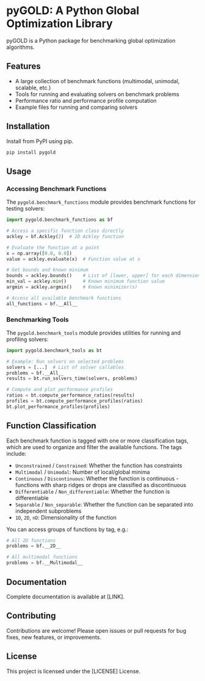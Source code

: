 # pyGOLD: A Python Global Optimization Library

pyGOLD is a Python package for benchmarking global optimization algorithms.

## Features
- A large collection of benchmark functions (multimodal, unimodal, scalable, etc.)
- Tools for running and evaluating solvers on benchmark problems
- Performance ratio and performance profile computation
- Example files for running and comparing solvers

## Installation

Install from PyPI using pip.

```bash
pip install pygold
```

## Usage

### Accessing Benchmark Functions

The `pygold.benchmark_functions` module provides benchmark functions for testing solvers:

```python
import pygold.benchmark_functions as bf

# Access a specific function class directly
ackley = bf.Ackley(2)  # 2D Ackley function

# Evaluate the function at a point
x = np.array([0.0, 0.0])
value = ackley.evaluate(x)  # Function value at x

# Get bounds and known minimum
bounds = ackley.bounds()    # List of [lower, upper] for each dimension
min_val = ackley.min()      # Known minimum function value
argmin = ackley.argmin()    # Known minimizer(s)

# Access all available benchmark functions
all_functions = bf.__All__
```

### Benchmarking Tools

The `pygold.benchmark_tools` module provides utilities for running and profiling solvers:

```python
import pygold.benchmark_tools as bt

# Example: Run solvers on selected problems
solvers = [...]  # List of solver callables
problems = bf.__All__
results = bt.run_solvers_time(solvers, problems)

# Compute and plot performance profiles
ratios = bt.compute_performance_ratios(results)
profiles = bt.compute_performance_profiles(ratios)
bt.plot_performance_profiles(profiles)
```

## Function Classification

Each benchmark function is tagged with one or more classification tags, which are used to organize and filter the available functions. The tags include:

- `Unconstrained` / `Constrained`: Whether the function has constraints
- `Multimodal` / `Unimodal`: Number of local/global minima
- `Continuous` / `Discontinuous`: Whether the function is continuous - functions with sharp ridges or drops are classified as discontinuous
- `Differentiable` / `Non_differentiable`: Whether the function is differentiable
- `Separable` / `Non_separable`: Whether the function can be separated into independent subproblems
- `1D`, `2D`, `nD`: Dimensionality of the function

You can access groups of functions by tag, e.g.:

```python
# All 2D functions
problems = bf.__2D__

# All multimodal functions
problems = bf.__Multimodal__
```

## Documentation

Complete documentation is available at [LINK].

## Contributing

Contributions are welcome! Please open issues or pull requests for bug fixes, new features, or improvements.

## License

This project is licensed under the [LICENSE] License.